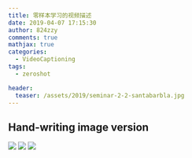 ```yaml
---
title: 零样本学习的视频描述
date: 2019-04-07 17:15:30
author: 824zzy
comments: true
mathjax: true
categories:
  - VideoCaptioning
tags:
  - zeroshot

header:
  teaser: /assets/2019/seminar-2-2-santabarbla.jpg
---
```


## Hand-writing image version
![](https://ws1.sinaimg.cn/large/ca26ff18gy1g1u7a6lduaj20zf19u1d4.jpg)
![](https://ws1.sinaimg.cn/large/ca26ff18gy1g1u7aj7ktxj20zf19uk31.jpg)
![](https://ws1.sinaimg.cn/large/ca26ff18gy1g1u7as81fnj20zf19utfw.jpg)